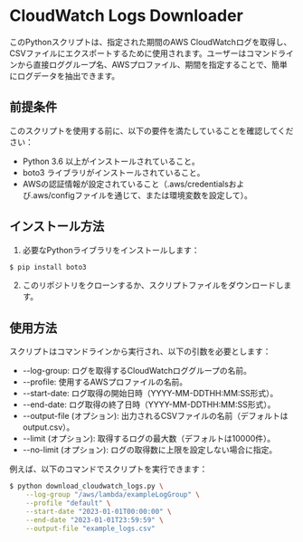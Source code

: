 # CloudWatch Logs Downloader

このPythonスクリプトは、指定された期間のAWS CloudWatchログを取得し、CSVファイルにエクスポートするために使用されます。ユーザーはコマンドラインから直接ロググループ名、AWSプロファイル、期間を指定することで、簡単にログデータを抽出できます。

## 前提条件
このスクリプトを使用する前に、以下の要件を満たしていることを確認してください：

- Python 3.6 以上がインストールされていること。
- boto3 ライブラリがインストールされていること。
- AWSの認証情報が設定されていること（.aws/credentialsおよび.aws/configファイルを通じて、または環境変数を設定して）。

## インストール方法
1. 必要なPythonライブラリをインストールします：

```bash 
$ pip install boto3
```

2. このリポジトリをクローンするか、スクリプトファイルをダウンロードします。

## 使用方法
スクリプトはコマンドラインから実行され、以下の引数を必要とします：

- --log-group: ログを取得するCloudWatchロググループの名前。
- --profile: 使用するAWSプロファイルの名前。
- --start-date: ログ取得の開始日時（YYYY-MM-DDTHH:MM:SS形式）。
- --end-date: ログ取得の終了日時（YYYY-MM-DDTHH:MM:SS形式）。
- --output-file (オプション): 出力されるCSVファイルの名前（デフォルトはoutput.csv）。
- --limit (オプション): 取得するログの最大数（デフォルトは10000件）。
- --no-limit (オプション): ログの取得数に上限を設定しない場合に指定。

例えば、以下のコマンドでスクリプトを実行できます：

```bash
$ python download_cloudwatch_logs.py \
    --log-group "/aws/lambda/exampleLogGroup" \
    --profile "default" \
    --start-date "2023-01-01T00:00:00" \
    --end-date "2023-01-01T23:59:59" \
    --output-file "example_logs.csv"
```
